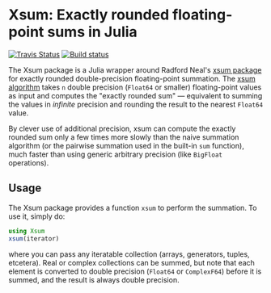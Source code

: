 # Xsum: Exactly rounded floating-point sums in Julia
[![Travis Status](https://travis-ci.org/stevengj/Xsum.jl.svg)](https://travis-ci.org/stevengj/Xsum.jl)
[![Build status](https://ci.appveyor.com/api/projects/status/3gxr4kf0a6uwly1y?svg=true)](https://ci.appveyor.com/project/StevenGJohnson/xsum-jl)


The Xsum package is a Julia wrapper around Radford Neal's [xsum package](https://gitlab.com/radfordneal/xsum)
for exactly rounded double-precision floating-point summation.  The [xsum algorithm](https://arxiv.org/abs/1505.05571) takes `n` double precision (`Float64` or smaller) floating-point values as input and computes the "exactly rounded sum" — equivalent to summing the values in *infinite* precision and rounding the result to the nearest `Float64` value.

By clever use of additional precision, xsum can compute the exactly rounded sum only a few times more slowly than the naive summation algorithm (or the pairwise summation used in the built-in `sum` function), much faster than using generic arbitrary precision (like `BigFloat` operations).

## Usage

The Xsum package provides a function `xsum` to perform the summation.  To use it, simply do:
```jl
using Xsum
xsum(iterator)
```
where you can pass any iteratable collection (arrays, generators, tuples, etcetera).  Real or complex collections can be summed, but note that each element is converted to double precision (`Float64` or `ComplexF64`) before it is summed, and the result is always double precision.
